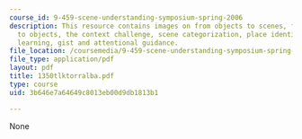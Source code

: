 ```yaml
---
course_id: 9-459-scene-understanding-symposium-spring-2006
description: This resource contains images on from objects to scenes, from scenes
  to objects, the context challenge, scene categorization, place identification, supervised
  learning, gist and attentional guidance.
file_location: /coursemedia/9-459-scene-understanding-symposium-spring-2006/3b646e7a64649c8013eb00d9db1813b1_1350tlktorralba.pdf
file_type: application/pdf
layout: pdf
title: 1350tlktorralba.pdf
type: course
uid: 3b646e7a64649c8013eb00d9db1813b1

---
```

None
